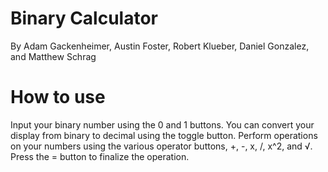 # Binary Calculator
By Adam Gackenheimer, Austin Foster, Robert Klueber, Daniel Gonzalez, and Matthew Schrag
# How to use
Input your binary number using the 0 and 1 buttons. 
You can convert your display from binary to decimal using the toggle button.
Perform operations on your numbers using the various operator buttons, +, -, x, /, x^2, and √.
Press the = button to finalize the operation.
